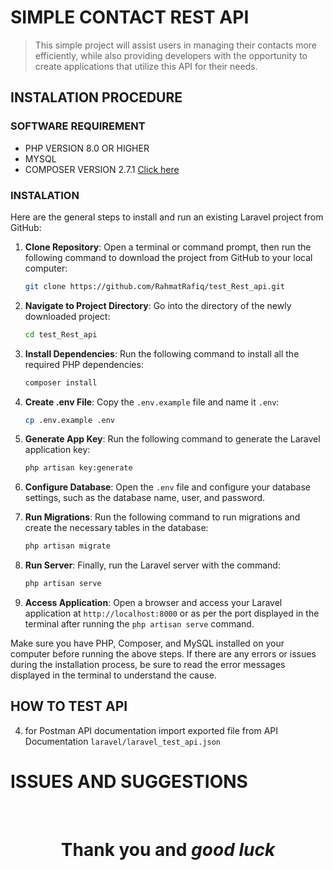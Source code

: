 # SIMPLE CONTACT REST API
> This simple project will assist users in managing their contacts more efficiently, while also providing developers with the opportunity to create applications that utilize this API for their needs.


## INSTALATION PROCEDURE
### SOFTWARE REQUIREMENT
- PHP VERSION 8.0 OR HIGHER
- MYSQL 
- COMPOSER VERSION 2.7.1 [Click here](https://getcomposer.org/download/)
### INSTALATION
Here are the general steps to install and run an existing Laravel project from GitHub:

1. **Clone Repository**: Open a terminal or command prompt, then run the following command to download the project from GitHub to your local computer:
   ```bash
   git clone https://github.com/RahmatRafiq/test_Rest_api.git
   ```
  

2. **Navigate to Project Directory**: Go into the directory of the newly downloaded project:
   ```bash
   cd test_Rest_api
   ```
   

3. **Install Dependencies**: Run the following command to install all the required PHP dependencies:
   ```bash
   composer install
   ```

4. **Create .env File**: Copy the `.env.example` file and name it `.env`:
   ```bash
   cp .env.example .env
   ```

5. **Generate App Key**: Run the following command to generate the Laravel application key:
   ```bash
   php artisan key:generate
   ```

6. **Configure Database**: Open the `.env` file and configure your database settings, such as the database name, user, and password.

7. **Run Migrations**: Run the following command to run migrations and create the necessary tables in the database:
   ```bash
   php artisan migrate
   ```

8. **Run Server**: Finally, run the Laravel server with the command:
   ```bash
   php artisan serve
   ```

9. **Access Application**: Open a browser and access your Laravel application at `http://localhost:8000` or as per the port displayed in the terminal after running the `php artisan serve` command.

Make sure you have PHP, Composer, and MySQL installed on your computer before running the above steps. If there are any errors or issues during the installation process, be sure to read the error messages displayed in the terminal to understand the cause.
## HOW TO TEST API
4. for Postman API documentation
import exported file from API Documentation ```laravel/laravel_test_api.json```


# ISSUES AND SUGGESTIONS
<br>
<h1 align="center"><strong>Thank you</strong> and <em>good luck</em></h>
